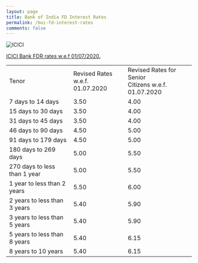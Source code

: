 ```yaml
---
layout: page
title: Bank of India FD Interest Rates
permalink: /boi-fd-interest-rates
comments: false
---
```


  
<img src="https://www.bankofindia.co.in/Content/Images/scroll-logo.png" alt="ICICI">


<u>ICICI Bank FDR rates w.e.f 01/07/2020.</u>

<div>
<table class="flat-table">
<tbody>
<tr>
<td colspan="2">Tenor</td>
<td colspan="2">Revised Rates w.e.f. <br/>01.07.2020</td>
<td colspan="2">Revised Rates for Senior <br/>Citizens w.e.f. 01.07.2020</td>
</tr>
<tr>
<td colspan="2">7 days to 14 days</td>
<td colspan="2">3.50</td>
<td colspan="2">4.00</td>
</tr>
<tr>
<td colspan="2">15 days to 30 days</td>
<td colspan="2">3.50</td>
<td colspan="2">4.00</td>
</tr>
<tr>
<td colspan="2">31 days to 45 days</td>
<td colspan="2">3.50</td>
<td colspan="2">4.00</td>
</tr>
<tr>
<td colspan="2">46 days to 90 days</td>
<td colspan="2">4.50</td>
<td colspan="2">5.00</td>
</tr>
<tr>
<td colspan="2">91 days to 179 days</td>
<td colspan="2">4.50</td>
<td colspan="2">5.00</td>
</tr>
<tr>
<td colspan="2">180 days to 269 days</td>
<td colspan="2">5.00</td>
<td colspan="2">5.50</td>
</tr>
<tr>
<td colspan="2">270 days to less than 1 year</td>
<td colspan="2">5.00</td>
<td colspan="2">5.50</td>
</tr>
<tr>
<td colspan="2">1 year to less than 2 years</td>
<td colspan="2">5.50</td>
<td colspan="2">6.00</td>
</tr>
<tr>
<td colspan="2">2 years to less than 3 years</td>
<td colspan="2">5.40</td>
<td colspan="2">5.90</td>
</tr>
<tr>
<td colspan="2">3 years to less than 5 years</td>
<td colspan="2">5.40</td>
<td colspan="2">5.90</td>
</tr>
<tr>
<td colspan="2">5 years to less than 8 years</td>
<td colspan="2">5.40</td>
<td colspan="2">6.15</td>
</tr>
<tr>
<td colspan="2">8 years to 10 years</td>
<td colspan="2">5.40</td>
<td colspan="2">6.15</td>
</tr>
</tbody>
</table>
</div>
